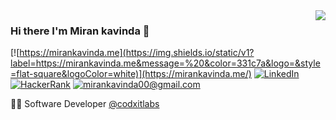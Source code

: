 <img align='right' src="https://github-readme-stats.vercel.app/api?username=mirankavinda&show_icons=true&bg_color=0d1117&title_color=FFFFFF&text_color=FFFFFF">

### Hi there I'm Miran kavinda 👾

[![https://mirankavinda.me](https://img.shields.io/static/v1?label=https://mirankavinda.me&message=%20&color=331c7a&logo=&style=flat-square&logoColor=white)](https://mirankavinda.me/)
[![LinkedIn](https://img.shields.io/static/v1?label=LinkedIn&message=%20&color=blue&logo=LinkedIn&style=flat-square&logoColor=white)](https://www.linkedin.com/in/miran-kavinda/)
[![HackerRank](https://img.shields.io/static/v1?label=HackerRank&message=%20&color=068932&logo=HackerRank&style=flat-square&logoColor=white)](https://www.hackerrank.com/profile/mirankavinda)
[![mirankavinda00@gmail.com](https://img.shields.io/static/v1?label=mirankavinda00@gmail.com&message=%20&color=red&logo=gmail&style=flat-square&logoColor=white)](mailto:info@mirankavinda.me)
  
👨‍💻 Software Developer [@codxitlabs](https://github.com/codxitlabs)

